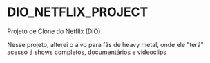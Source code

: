 # DIO_NETFLIX_PROJECT
Projeto de Clone do Netflix (DIO)

Nesse projeto, alterei o alvo para fãs de heavy metal, onde ele "terá" acesso á shows completos, documentários e videoclips
